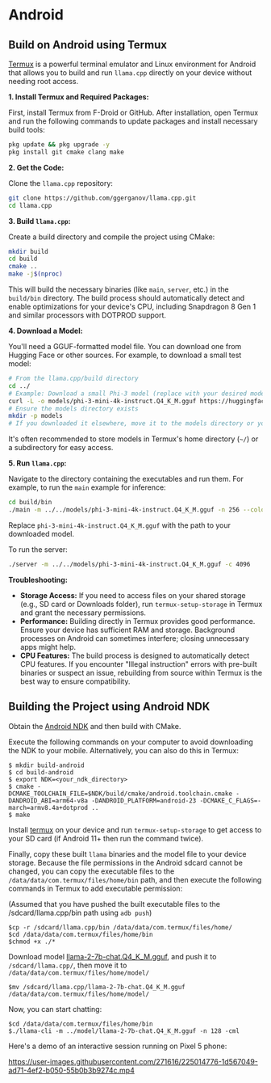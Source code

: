 
# Android

## Build on Android using Termux
[Termux](https://github.com/termux/termux-app#installation) is a powerful terminal emulator and Linux environment for Android that allows you to build and run `llama.cpp` directly on your device without needing root access.

**1. Install Termux and Required Packages:**

   First, install Termux from F-Droid or GitHub. After installation, open Termux and run the following commands to update packages and install necessary build tools:
   ```bash
   pkg update && pkg upgrade -y
   pkg install git cmake clang make
   ```

**2. Get the Code:**

   Clone the `llama.cpp` repository:
   ```bash
   git clone https://github.com/ggerganov/llama.cpp.git
   cd llama.cpp
   ```

**3. Build `llama.cpp`:**

   Create a build directory and compile the project using CMake:
   ```bash
   mkdir build
   cd build
   cmake ..
   make -j$(nproc)
   ```
   This will build the necessary binaries (like `main`, `server`, etc.) in the `build/bin` directory. The build process should automatically detect and enable optimizations for your device's CPU, including Snapdragon 8 Gen 1 and similar processors with DOTPROD support.

**4. Download a Model:**

   You'll need a GGUF-formatted model file. You can download one from Hugging Face or other sources. For example, to download a small test model:
   ```bash
   # From the llama.cpp/build directory
   cd ../
   # Example: Download a small Phi-3 model (replace with your desired model)
   curl -L -o models/phi-3-mini-4k-instruct.Q4_K_M.gguf https://huggingface.co/microsoft/Phi-3-mini-4k-instruct-gguf/resolve/main/Phi-3-mini-4k-instruct.Q4_K_M.gguf?download=true
   # Ensure the models directory exists
   mkdir -p models
   # If you downloaded it elsewhere, move it to the models directory or your preferred location.
   ```
   It's often recommended to store models in Termux's home directory (`~/`) or a subdirectory for easy access.

**5. Run `llama.cpp`:**

   Navigate to the directory containing the executables and run them. For example, to run the `main` example for inference:
   ```bash
   cd build/bin
   ./main -m ../../models/phi-3-mini-4k-instruct.Q4_K_M.gguf -n 256 --color -i -ins
   ```
   Replace `phi-3-mini-4k-instruct.Q4_K_M.gguf` with the path to your downloaded model.

   To run the server:
   ```bash
   ./server -m ../../models/phi-3-mini-4k-instruct.Q4_K_M.gguf -c 4096
   ```

**Troubleshooting:**

*   **Storage Access:** If you need to access files on your shared storage (e.g., SD card or Downloads folder), run `termux-setup-storage` in Termux and grant the necessary permissions.
*   **Performance:** Building directly in Termux provides good performance. Ensure your device has sufficient RAM and storage. Background processes on Android can sometimes interfere; closing unnecessary apps might help.
*   **CPU Features:** The build process is designed to automatically detect CPU features. If you encounter "Illegal instruction" errors with pre-built binaries or suspect an issue, rebuilding from source within Termux is the best way to ensure compatibility.

## Building the Project using Android NDK
Obtain the [Android NDK](https://developer.android.com/ndk) and then build with CMake.

Execute the following commands on your computer to avoid downloading the NDK to your mobile. Alternatively, you can also do this in Termux:
```
$ mkdir build-android
$ cd build-android
$ export NDK=<your_ndk_directory>
$ cmake -DCMAKE_TOOLCHAIN_FILE=$NDK/build/cmake/android.toolchain.cmake -DANDROID_ABI=arm64-v8a -DANDROID_PLATFORM=android-23 -DCMAKE_C_FLAGS=-march=armv8.4a+dotprod ..
$ make
```

Install [termux](https://github.com/termux/termux-app#installation) on your device and run `termux-setup-storage` to get access to your SD card (if Android 11+ then run the command twice).

Finally, copy these built `llama` binaries and the model file to your device storage. Because the file permissions in the Android sdcard cannot be changed, you can copy the executable files to the `/data/data/com.termux/files/home/bin` path, and then execute the following commands in Termux to add executable permission:

(Assumed that you have pushed the built executable files to the /sdcard/llama.cpp/bin path using `adb push`)
```
$cp -r /sdcard/llama.cpp/bin /data/data/com.termux/files/home/
$cd /data/data/com.termux/files/home/bin
$chmod +x ./*
```

Download model [llama-2-7b-chat.Q4_K_M.gguf](https://huggingface.co/TheBloke/Llama-2-7B-Chat-GGUF/blob/main/llama-2-7b-chat.Q4_K_M.gguf), and push it to `/sdcard/llama.cpp/`, then move it to `/data/data/com.termux/files/home/model/`

```
$mv /sdcard/llama.cpp/llama-2-7b-chat.Q4_K_M.gguf /data/data/com.termux/files/home/model/
```

Now, you can start chatting:
```
$cd /data/data/com.termux/files/home/bin
$./llama-cli -m ../model/llama-2-7b-chat.Q4_K_M.gguf -n 128 -cml
```

Here's a demo of an interactive session running on Pixel 5 phone:

https://user-images.githubusercontent.com/271616/225014776-1d567049-ad71-4ef2-b050-55b0b3b9274c.mp4
